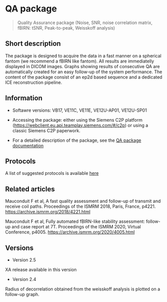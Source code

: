# QA package
> Quality Assurance package (Noise, SNR, noise correlation matrix, fBIRN: tSNR, Peak-to-peak, Weisskoff analysis)

## Short description

The package is designed to acquire the data in a fast manner on a spherical fantom (we recommend a fBIRN like fantom). All results are immediatelly displayed in DICOM images. Graphs showing results of consecutive QA are automatically created for an easy follow-up of the system performance. The content of the package consist of an ep2d based sequence and a dedicated ICE reconstruction pipeline.

## Information

- Softawre versions: VB17, VE11C, VE11E, VE12U-AP01, VE12U-SP01

- Accessing the package: either using the Siemens C2P platform (https://webclient.eu.api.teamplay.siemens.com/#/c2p) or using a classic Siemens C2P paperwork.

- For a detailed description of the package, see the [QA package documentation](https://github.com/FranckMauconduit/MRI-packages-siemens/blob/main/QA-package/Documentation_QualityAssurance-Sequence_Neurospin_202301.pdf)

## Protocols

A list of suggested protocols is available [here](https://github.com/FranckMauconduit/MRI-packages-siemens/blob/main/QA-package/protocols/)

## Related articles

Mauconduit F et al, A fast quality assessment and follow-up of transmit and receive coil paths.
Proceedings of the ISMRM 2018, Paris, France, p4221. https://archive.ismrm.org/2018/4221.html 

Mauconduit F et al, Fully automated fBIRN-like stability assessment: follow-up and case report at 7T.
Proceedings of the ISMRM 2020, Virtual Conference, p4005. https://archive.ismrm.org/2020/4005.html 

## Versions

- Version 2.5

XA release available in this version


- Version 2.4

Radius of decorrelation obtained from the weisskoff analysis is plotted on a follow-up graph.
